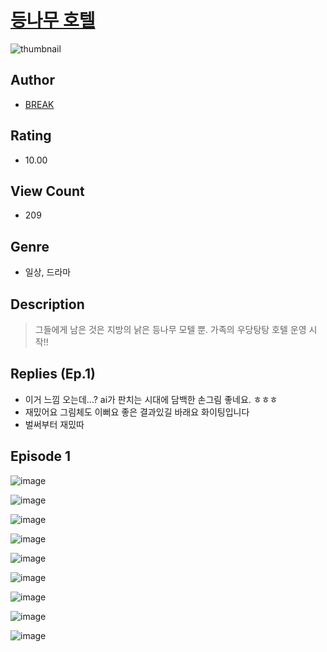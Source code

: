 # [등나무 호텔](https://comic.naver.com/challenge/list?titleId=811447)
![thumbnail](https://image-comic.pstatic.net/user_contents_data/challenge_comic/2023/05/25/366570/upload_7089571129075197497_480x623.jpeg)

## Author
- [BREAK](https://comic.naver.com/artistTitle?id=366570)

## Rating
- 10.00

## View Count
- 209

## Genre
- 일상, 드라마

## Description
> 그들에게 남은 것은 지방의 낡은 등나무 모텔 뿐. 가족의 우당탕탕 호텔 운영 시작!!

## Replies (Ep.1)
- 이거 느낌 오는데...? ai가 판치는 시대에 담백한 손그림 좋네요. ㅎㅎㅎ
- 재밌어요 그림체도 이뻐요 좋은 결과있길 바래요 화이팅입니다
- 벌써부터 재밌따

## Episode 1
![image](https://image-comic.pstatic.net/user_contents_data/challenge_comic/2023/05/25/366570/upload_3546360622611850550.jpeg)

![image](https://image-comic.pstatic.net/user_contents_data/challenge_comic/2023/05/25/366570/upload_3617065846640817712.jpeg)

![image](https://image-comic.pstatic.net/user_contents_data/challenge_comic/2023/05/25/366570/upload_7017505628774032439.jpeg)

![image](https://image-comic.pstatic.net/user_contents_data/challenge_comic/2023/05/25/366570/upload_3905859143486027574.jpeg)

![image](https://image-comic.pstatic.net/user_contents_data/challenge_comic/2023/05/25/366570/upload_3617850897892729138.jpeg)

![image](https://image-comic.pstatic.net/user_contents_data/challenge_comic/2023/05/25/366570/upload_3702865120560689208.jpeg)

![image](https://image-comic.pstatic.net/user_contents_data/challenge_comic/2023/05/25/366570/upload_3558186072015451191.jpeg)

![image](https://image-comic.pstatic.net/user_contents_data/challenge_comic/2023/05/25/366570/upload_3919318467121328739.jpeg)

![image](https://image-comic.pstatic.net/user_contents_data/challenge_comic/2023/05/25/366570/upload_7077183833541783652.jpeg)
